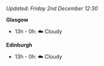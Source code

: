 *Updated: Friday 2nd December 12:30*

**Glasgow**

* 13h - 0h: :cloud: Cloudy

**Edinburgh**

* 13h - 0h: :cloud: Cloudy
